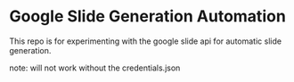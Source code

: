 # Google Slide Generation Automation

This repo is for experimenting with the google slide api for automatic slide generation.

note: will not work without the credentials.json